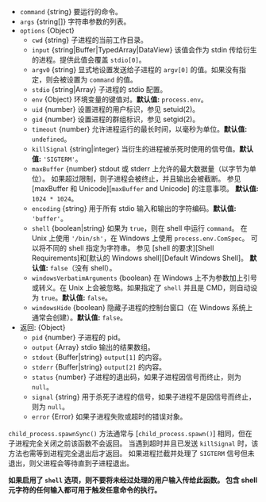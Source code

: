 <!-- YAML
added: v0.11.12
changes:
  - version: v10.10.0
    pr-url: https://github.com/nodejs/node/pull/22409
    description: 选项 `input` 可以是任何 `TypedArray` 或 `DataView`。
  - version: v8.8.0
    pr-url: https://github.com/nodejs/node/pull/15380
    description: 支持 `windowsHide` 选项。
  - version: v8.0.0
    pr-url: https://github.com/nodejs/node/pull/10653
    description: 选项 `input` 可以是 `Uint8Array`。
  - version: v6.2.1, v4.5.0
    pr-url: https://github.com/nodejs/node/pull/6939
    description: The `encoding` option can now explicitly be set to `buffer`.
  - version: v5.7.0
    pr-url: https://github.com/nodejs/node/pull/4598
    description: 支持 `shell` 选项。
-->

* `command` {string} 要运行的命令。
* `args` {string[]} 字符串参数的列表。
* `options` {Object}
  * `cwd` {string} 子进程的当前工作目录。
  * `input` {string|Buffer|TypedArray|DataView} 该值会作为 stdin 传给衍生的进程。提供此值会覆盖 `stdio[0]`。
  * `argv0` {string} 显式地设置发送给子进程的 `argv[0]` 的值。如果没有指定，则会被设置为 `command` 的值。
  * `stdio` {string|Array} 子进程的 stdio 配置。
  * `env` {Object} 环境变量的键值对。**默认值:** `process.env`。
  * `uid` {number} 设置进程的用户标识，参见 setuid(2)。
  * `gid` {number} 设置进程的群组标识，参见 setgid(2)。
  * `timeout` {number} 允许进程运行的最长时间，以毫秒为单位。**默认值:** `undefined`。
  * `killSignal` {string|integer} 当衍生的进程被杀死时使用的信号值。**默认值:** `'SIGTERM'`。
  * `maxBuffer` {number} stdout 或 stderr 上允许的最大数据量（以字节为单位）。
    如果超过限制，则子进程会被终止，并且输出会被截断。
    参见 [maxBuffer 和 Unicode][`maxBuffer` and Unicode] 的注意事项。
    **默认值:** `1024 * 1024`。
  * `encoding` {string} 用于所有 stdio 输入和输出的字符编码。**默认值:** `'buffer'`。
  * `shell` {boolean|string} 如果为 `true`，则在 shell 中运行 `command`。
     在 Unix 上使用 `'/bin/sh'`，在 Windows 上使用 `process.env.ComSpec`。
     可以将不同的 shell 指定为字符串。
     参见 [shell 的要求][Shell Requirements]和[默认的 Windows shell][Default Windows Shell]。
     **默认值:** `false`（没有 shell）。
  * `windowsVerbatimArguments` {boolean} 在 Windows 上不为参数加上引号或转义。在 Unix 上会被忽略。如果指定了 `shell` 并且是 CMD，则自动设为 `true`。**默认值:** `false`。
  * `windowsHide` {boolean} 隐藏子进程的控制台窗口（在 Windows 系统上通常会创建）。**默认值:** `false`。
* 返回: {Object}
  * `pid` {number} 子进程的 pid。
  * `output` {Array} stdio 输出的结果数组。
  * `stdout` {Buffer|string} `output[1]` 的内容。
  * `stderr` {Buffer|string} `output[2]` 的内容。
  * `status` {number} 子进程的退出码，如果子进程因信号而终止，则为 `null`。
  * `signal` {string} 用于杀死子进程的信号，如果子进程不是因信号而终止，则为 `null`。
  * `error` {Error} 如果子进程失败或超时的错误对象。

`child_process.spawnSync()` 方法通常与 [`child_process.spawn()`] 相同，但在子进程完全关闭之前该函数不会返回。
当遇到超时并且已发送 `killSignal` 时，该方法也需等到进程完全退出后才返回。
如果进程拦截并处理了 `SIGTERM` 信号但未退出，则父进程会等待直到子进程退出。

**如果启用了 `shell` 选项，则不要将未经过处理的用户输入传给此函数。
包含 shell 元字符的任何输入都可用于触发任意命令的执行。**



